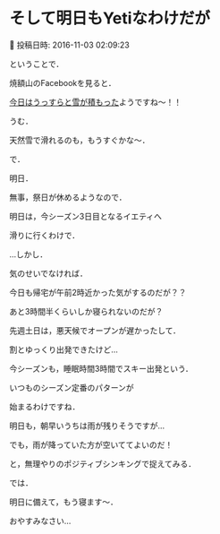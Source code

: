 # そして明日もYetiなわけだが

📅 投稿日時: 2016-11-03 02:09:23

ということで．


焼額山のFacebookを見ると．


[今日はうっすらと雪が積もった](https://www.facebook.com/yakebitaiyama/posts/1121588274603184)ようですね～！！


うむ．


天然雪で滑れるのも，もうすぐかな～．





で．


明日．


無事，祭日が休めるようなので．


明日は，今シーズン3日目となるイエティへ


滑りに行くわけで．





…しかし．


気のせいでなければ．


今日も帰宅が午前2時近かった気がするのだが？？


あと3時間半くらいしか寝られないのだが？





先週土日は，悪天候でオープンが遅かったして．


割とゆっくり出発できたけど…





今シーズンも，睡眠時間3時間でスキー出発という．


いつものシーズン定番のパターンが


始まるわけですね．





明日も，朝早いうちは雨が残りそうですが…


でも，雨が降っていた方が空いててよいのだ！


と，無理やりのポジティブシンキングで捉えてみる．





では．


明日に備えて，もう寝ます～．


おやすみなさい…
